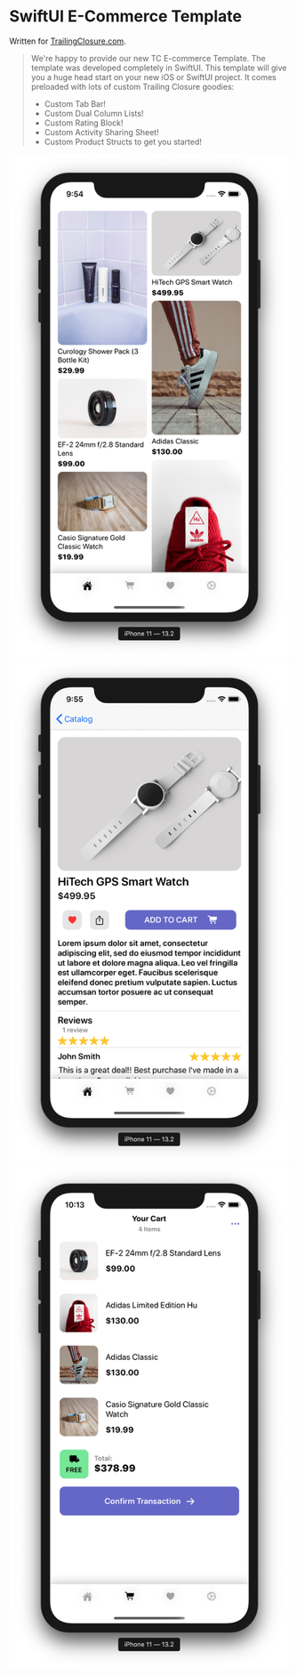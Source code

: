 # SwiftUI E-Commerce Template

Written for [TrailingClosure.com](http://trailingclosure.com).

> We're happy to provide our new TC E-commerce Template. The template was developed completely in SwiftUI. This template will give you a huge head start on your new iOS or SwiftUI project. It comes preloaded with lots of custom Trailing Closure goodies:
>
> * Custom Tab Bar!
> * Custom Dual Column Lists!
> * Custom Rating Block!
> * Custom Activity Sharing Sheet!
> * Custom Product Structs to get you started!

![main_screen](images/main.png)
![product_detail](images/product_detail.png)
![cart](images/cart.png)

